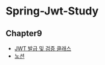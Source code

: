 # Spring-Jwt-Study

## Chapter9
- [JWT 발급 및 검증 클래스](https://www.youtube.com/watch?v=obNHwsl0fXM&list=PLJkjrxxiBSFCcOjy0AAVGNtIa08VLk1EJ&index=11&ab_channel=%EA%B0%9C%EB%B0%9C%EC%9E%90%EC%9C%A0%EB%AF%B8)<br>
- [노션](https://substantial-park-a17.notion.site/9-JWT-c4a5fec163554726837174c33c7eb643)
